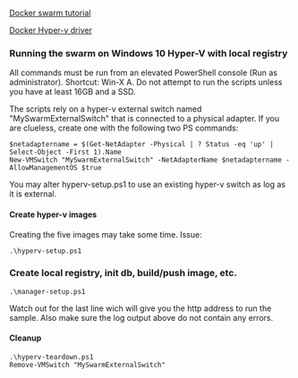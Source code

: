 [Docker swarm tutorial](https://docs.docker.com/engine/swarm/swarm-tutorial/)

[Docker Hyper-v driver](https://docs.docker.com/machine/drivers/hyper-v/)


### Running the swarm on Windows 10 Hyper-V with local registry
All commands must be run from an elevated PowerShell console (Run as administrator). Shortcut: Win-X A. Do not attempt to run the scripts unless you have at least 16GB and a SSD.

The scripts rely on a hyper-v external switch named "MySwarmExternalSwitch" that is connected to a physical adapter. 
If you are clueless,  create one with the following two PS commands:
```
$netadaptername = $(Get-NetAdapter -Physical | ? Status -eq 'up' | Select-Object -First 1).Name
New-VMSwitch "MySwarmExternalSwitch" -NetAdapterName $netadaptername -AllowManagementOS $true
```
You may alter hyperv-setup.ps1 to use an existing hyper-v switch as log as it is external.
#### Create hyper-v images
Creating the five images may take some time. Issue:
```
.\hyperv-setup.ps1
```
### Create local registry, init db, build/push image, etc.
```
.\manager-setup.ps1
```
Watch out for the last line wich will give you the http address to run the sample. 
Also make sure the log output above do not contain any errors.

#### Cleanup
```
.\hyperv-teardown.ps1
Remove-VMSwitch "MySwarmExternalSwitch"
```
